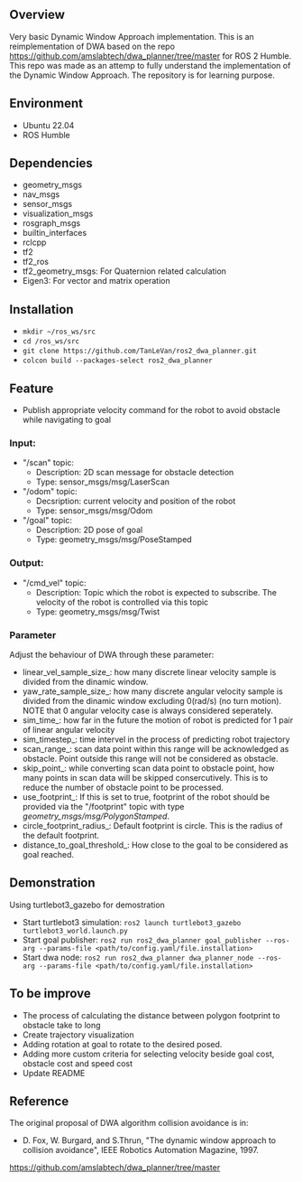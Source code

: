 ## Overview
Very basic Dynamic Window Approach implementation. 
This is an reimplementation of DWA based on the repo https://github.com/amslabtech/dwa_planner/tree/master for ROS 2 Humble.
This repo was made as an attemp to fully understand the implementation of the Dynamic Window Approach. The repository is for learning purpose.

## Environment
- Ubuntu 22.04
- ROS Humble

## Dependencies
- geometry_msgs
- nav_msgs
- sensor_msgs
- visualization_msgs
- rosgraph_msgs
- builtin_interfaces
- rclcpp
- tf2
- tf2_ros
- tf2_geometry_msgs: For Quaternion related calculation
- Eigen3: For vector and matrix operation

## Installation
- `mkdir ~/ros_ws/src`
- `cd /ros_ws/src`
- `git clone https://github.com/TanLeVan/ros2_dwa_planner.git`
- `colcon build --packages-select ros2_dwa_planner`

## Feature 
- Publish appropriate velocity command for the robot to avoid obstacle while navigating to goal

### Input:
- "/scan" topic: 
    - Description: 2D scan message for obstacle detection
    - Type: sensor_msgs/msg/LaserScan
- "/odom" topic: 
    - Decsription: current velocity and position of the robot
    - Type: sensor_msgs/msg/Odom
- "/goal" topic: 
    - Description: 2D pose of goal
    - Type: geometry_msgs/msg/PoseStamped

### Output: 
- "/cmd_vel" topic: 
    - Description: Topic which the robot is expected to subscribe. The velocity of the robot is controlled via this topic
    - Type: geometry_msgs/msg/Twist

### Parameter
Adjust the behaviour of DWA through these parameter:
- linear_vel_sample_size_: how many discrete linear velocity sample is divided from the dinamic window. 
- yaw_rate_sample_size_: how many discrete angular velocity sample is divided from the dinamic window excluding 0(rad/s) (no turn motion). NOTE that 0 angular velocity case is always considered seperately.
- sim_time_: how far in the future the motion of robot is predicted for 1 pair of linear angular velocity
- sim_timestep_: time intervel in the process of predicting robot trajectory
- scan_range_: scan data point within this range will be acknowledged as obstacle. Point outside this range will not be considered as obstacle.
- skip_point_: while converting scan data point to obstacle point, how many points in scan data will be skipped consercutively. This is to reduce the number  of obstacle point to be processed.
- use_footprint_: If this is set to true, footprint of the robot should be provided via the "/footprint" topic with type *geometry_msgs/msg/PolygonStamped*.
- circle_footprint_radius_: Default footprint is circle. This is the radius of the default footprint.
- distance_to_goal_threshold_: How close to the goal to be considered as goal reached.

## Demonstration
Using turtlebot3_gazebo for demostration
- Start turtlebot3 simulation:
    `ros2 launch turtlebot3_gazebo turtlebot3_world.launch.py`
- Start goal publisher:
    `ros2 run ros2_dwa_planner goal_publisher --ros-arg --params-file <path/to/config.yaml/file.installation>`
- Start dwa node:
    `ros2 run ros2_dwa_planner dwa_planner_node --ros-arg --params-file <path/to/config.yaml/file.installation>`

## To be improve 
- The process of calculating the distance between polygon footprint to obstacle take to long
- Create trajectory visualization
- Adding rotation at goal to rotate to the desired posed.
- Adding more custom criteria for selecting velocity beside goal cost, obstacle cost and speed cost
- Update README

## Reference
The original proposal of DWA algorithm collision avoidance is in:
- D. Fox, W. Burgard, and S.Thrun, "The dynamic window approach to collision avoidance", IEEE Robotics Automation Magazine, 1997.

https://github.com/amslabtech/dwa_planner/tree/master 